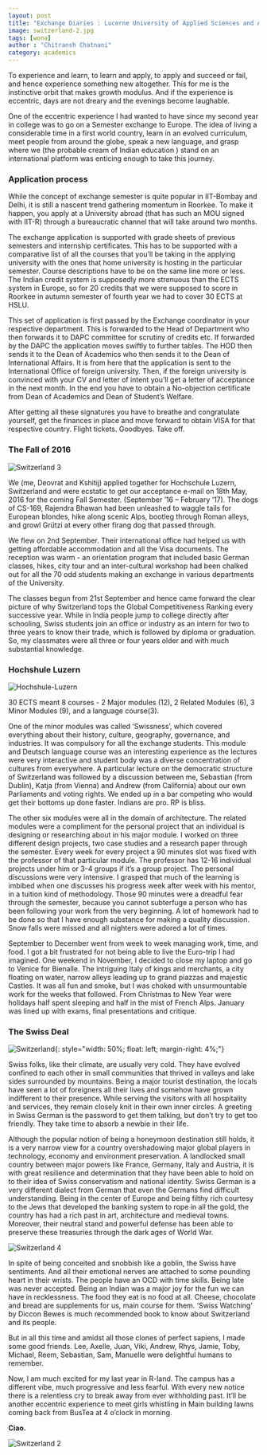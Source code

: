 ```yaml
---
layout: post
title: "Exchange Diaries : Lucerne University of Applied Sciences and Arts, Switzerland"
image: switzerland-2.jpg
tags: [wona]
author : "Chitransh Chatnani"
category: academics
---
```


To experience and learn, to learn and apply, to apply and succeed or fail, and hence experience something new altogether. This for me is the instinctive orbit that makes growth modulus. And if the experience is eccentric, days are not dreary and the evenings become laughable.

One of the eccentric experience I had wanted to have since my second year in college was to go on a Semester exchange to Europe. The idea of living a considerable time in a first world country, learn in an evolved curriculum, meet people from around the globe, speak a new language, and grasp where we (the probable cream of Indian education ) stand on an international platform was enticing enough to take this journey.

### Application process

While the concept of exchange semester is quite popular in IIT-Bombay and Delhi, it is still a nascent trend gathering momentum in Roorkee. To make it happen, you apply at a University abroad (that has such an MOU signed with IIT-R) through a bureaucratic channel that will take around two months. 

The exchange application is supported with grade sheets of previous semesters and internship certificates. This has to be supported with a comparative list of all the courses that you’ll be taking in the applying university with the ones that home university is hosting in the particular semester. Course descriptions have to be on the same line more or less. The Indian credit system is supposedly more strenuous than the ECTS system in Europe, so for 20 credits that we were supposed to score in Roorkee in autumn semester of fourth year we had to cover 30 ECTS at HSLU.

This set of application is first passed by the Exchange coordinator in your respective department. This is forwarded to the Head of Department who then forwards it to DAPC committee for scrutiny of credits etc. If forwarded by the DAPC the application moves swiftly to further tables. The HOD then sends it to the Dean of Academics who then sends it to the Dean of International Affairs. It is from here that the application is sent to the International Office of foreign
university. Then, if the foreign university is convinced with your CV and letter of intent you’ll get a letter of acceptance in the next month. In the end you have to obtain a No-objection certificate from Dean of Academics and Dean of Student’s Welfare. 

After getting all these signatures you have to breathe and congratulate yourself, get the finances in place and move forward to obtain VISA for that respective country. Flight tickets. Goodbyes. Take off.

### The Fall of 2016

![Switzerland 3](/images/posts/switzerland-5.jpg)

We (me, Deovrat and Kshitij) applied together for Hochschule Luzern, Switzerland and were ecstatic to get our acceptance e-mail on 18th May, 2016 for the coming Fall Semester. (September ’16 – February ‘17). The dogs of CS-169, Rajendra Bhawan had been unleashed to waggle tails for European blondes, hike along scenic Alps, bootleg through Roman alleys, and growl Grützi at every other firang dog that passed through.

We flew on 2nd September.  Their international office had helped us with getting affordable accommodation and all the Visa documents.  The reception was warm - an orientation program that included basic German classes, hikes, city tour and an inter-cultural workshop had been chalked out for all the 70 odd students making an exchange in various departments of the University.

The classes begun from 21st September and hence came forward the clear picture of why Switzerland tops the Global Competitiveness Ranking every successive year. While in India people jump to college directly after schooling, Swiss students join an office or industry as an intern for two to three years to know their trade, which is followed by diploma or graduation. So, my classmates were all three or four years older and with much substantial knowledge. 

### Hochshule Luzern

![Hochshule-Luzern](/images/posts/Hochschule-Luzern.jpg)

30 ECTS meant 8 courses - 2 Major modules (12), 2 Related Modules (6), 3 Minor Modules (9), and a language course(3). 

One of the minor modules was called ‘Swissness’, which covered everything about their history, culture, geography, governance, and industries. It was compulsory for all the exchange students. This module and Deutsch language course was an interesting experience as the lectures were very interactive and student body was a diverse concentration of cultures from everywhere. A particular lecture on the democratic structure of Switzerland was followed by a discussion between me,
Sebastian (from Dublin), Katja (from Vienna) and Andrew (from California) about our own Parliaments and voting rights. We ended up in a bar competing who would get their bottoms up done faster. Indians are pro. RP is bliss. 

The other six modules were all in the domain of architecture. The related modules were a compliment for the personal project that an individual is designing or researching about in his major module. I worked on three different design projects, two case studies and a research paper through the semester.  Every week for every project a 90 minutes slot was fixed with the professor of that particular module. The professor has 12-16 individual projects under him or 3-4 groups if it’s a group project. The personal discussions were very intensive. I grasped that much of the learning is imbibed when one discusses his progress week after week with his mentor, in a tuition kind of methodology. Those 90 minutes were a dreadful fear through the semester, because you cannot subterfuge a person who has been following your work from the very beginning. A lot of homework had to be done so that I have enough substance for making a quality discussion. Snow falls were missed and all nighters were adored a lot of times.

 September to December went from week to week managing work, time, and food. I got a bit frustrated for not being able to live the Euro-trip I had imagined. One weekend in November, I decided to close my laptop and go to Venice for Bienalle.  The intriguing Italy of kings and merchants, a city floating on water, narrow alleys leading up to grand piazzas and majestic Castles. It was all fun and smoke, but I was choked with unsurmountable work for the weeks that followed. From
 Christmas to New Year were holidays half spent sleeping and half in the mist of French Alps. January was lined up with exams, final presentations and critique.  

### The Swiss Deal

![Switzerland](/images/posts/switzerland.jpg){: style="width: 50%; float: left; margin-right: 4%;"}

Swiss folks, like their climate, are usually very cold. They have evolved confined to each other in small communities that thrived in valleys and lake sides surrounded by mountains. Being a major tourist destination, the locals have seen a lot of foreigners all their lives and somehow have grown indifferent to their presence. While serving the visitors with all hospitality and services, they remain closely knit in their own inner circles. A greeting in Swiss German is the password to get
 them talking, but don’t try to get too friendly. They take time to absorb a newbie in their life.

Although the popular notion of being a honeymoon destination still holds, it is a very narrow view for a country overshadowing major global players in technology, economy and environment preservation. A landlocked small country between major powers like France, Germany, Italy and Austria, it is with great resilience and determination that they have been able to hold on to their idea of Swiss conservatism and national identity. Swiss German is a very different dialect from
 German that even the Germans find difficult understanding.  Being in the center of Europe and being filthy rich courtesy to the Jews that developed the banking system to rope in all the gold, the country has had a rich past in art, architecture and medieval towns. Moreover, their neutral stand and powerful defense has been able to preserve these treasuries through the dark ages of World War. 

![Switzerland 4](/images/posts/switzerland-4.jpg)

In spite of being conceited and snobbish like a goblin, the Swiss have sentiments. And all their emotional nerves are attached to some pounding heart in their wrists. The people have an OCD with time skills. Being late was never accepted. Being an Indian was a major joy for the fun we can have in recklessness. The food they eat is no food at all. Cheese, chocolate and bread are supplements for us, main course for them. ‘Swiss Watching’ by Diccon Bewes is much recommended book to know about
 Switzerland and its people.

But in all this time and amidst all those clones of perfect sapiens, I made some good friends. Lee, Axelle, Juan, Viki, Andrew, Rhys, Jamie, Toby, Michael, Reem, Sebastian, Sam, Manuelle were delightful humans to remember. 

Now, I am much excited for my last year in R-land. The campus has a different vibe, much progressive and less fearful. With every new notice there is a relentless cry to break away from ever withholding past. It’ll be another eccentric experience to meet girls whistling in Main building lawns coming back from BusTea at 4 o’clock in morning. 

__Ciao.__

![Switzerland 2](/images/posts/switzerland-3.jpg)
